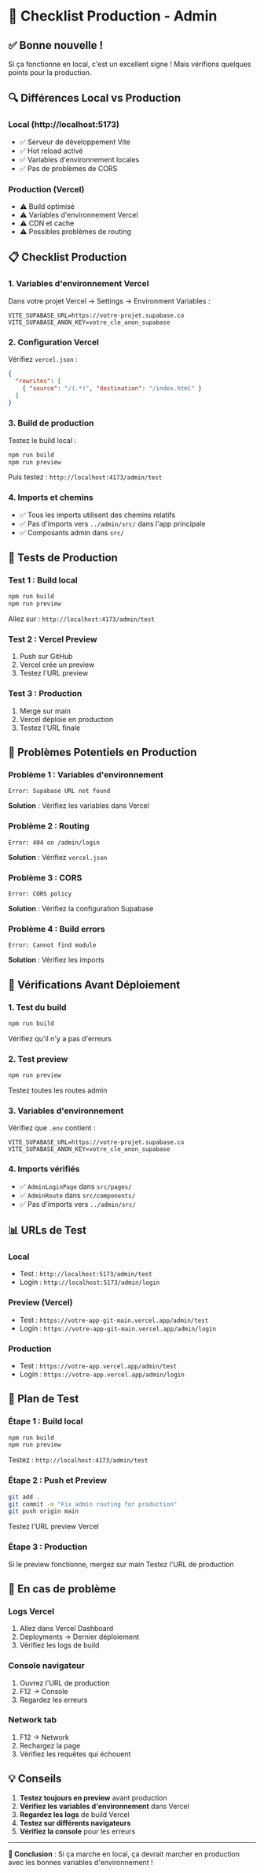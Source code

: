 # 🚀 Checklist Production - Admin

## ✅ Bonne nouvelle !
Si ça fonctionne en local, c'est un excellent signe ! Mais vérifions quelques points pour la production.

## 🔍 Différences Local vs Production

### **Local (http://localhost:5173)**
- ✅ Serveur de développement Vite
- ✅ Hot reload activé
- ✅ Variables d'environnement locales
- ✅ Pas de problèmes de CORS

### **Production (Vercel)**
- ⚠️ Build optimisé
- ⚠️ Variables d'environnement Vercel
- ⚠️ CDN et cache
- ⚠️ Possibles problèmes de routing

## 📋 Checklist Production

### 1. **Variables d'environnement Vercel**
Dans votre projet Vercel → Settings → Environment Variables :
```
VITE_SUPABASE_URL=https://votre-projet.supabase.co
VITE_SUPABASE_ANON_KEY=votre_cle_anon_supabase
```

### 2. **Configuration Vercel**
Vérifiez `vercel.json` :
```json
{
  "rewrites": [
    { "source": "/(.*)", "destination": "/index.html" }
  ]
}
```

### 3. **Build de production**
Testez le build local :
```bash
npm run build
npm run preview
```
Puis testez : `http://localhost:4173/admin/test`

### 4. **Imports et chemins**
- ✅ Tous les imports utilisent des chemins relatifs
- ✅ Pas d'imports vers `../admin/src/` dans l'app principale
- ✅ Composants admin dans `src/`

## 🧪 Tests de Production

### **Test 1 : Build local**
```bash
npm run build
npm run preview
```
Allez sur : `http://localhost:4173/admin/test`

### **Test 2 : Vercel Preview**
1. Push sur GitHub
2. Vercel crée un preview
3. Testez l'URL preview

### **Test 3 : Production**
1. Merge sur main
2. Vercel déploie en production
3. Testez l'URL finale

## 🚨 Problèmes Potentiels en Production

### **Problème 1 : Variables d'environnement**
```
Error: Supabase URL not found
```
**Solution** : Vérifiez les variables dans Vercel

### **Problème 2 : Routing**
```
Error: 404 on /admin/login
```
**Solution** : Vérifiez `vercel.json`

### **Problème 3 : CORS**
```
Error: CORS policy
```
**Solution** : Vérifiez la configuration Supabase

### **Problème 4 : Build errors**
```
Error: Cannot find module
```
**Solution** : Vérifiez les imports

## 🔧 Vérifications Avant Déploiement

### **1. Test du build**
```bash
npm run build
```
Vérifiez qu'il n'y a pas d'erreurs

### **2. Test preview**
```bash
npm run preview
```
Testez toutes les routes admin

### **3. Variables d'environnement**
Vérifiez que `.env` contient :
```env
VITE_SUPABASE_URL=https://votre-projet.supabase.co
VITE_SUPABASE_ANON_KEY=votre_cle_anon_supabase
```

### **4. Imports vérifiés**
- ✅ `AdminLoginPage` dans `src/pages/`
- ✅ `AdminRoute` dans `src/components/`
- ✅ Pas d'imports vers `../admin/src/`

## 📊 URLs de Test

### **Local**
- Test : `http://localhost:5173/admin/test`
- Login : `http://localhost:5173/admin/login`

### **Preview (Vercel)**
- Test : `https://votre-app-git-main.vercel.app/admin/test`
- Login : `https://votre-app-git-main.vercel.app/admin/login`

### **Production**
- Test : `https://votre-app.vercel.app/admin/test`
- Login : `https://votre-app.vercel.app/admin/login`

## 🎯 Plan de Test

### **Étape 1 : Build local**
```bash
npm run build
npm run preview
```
Testez : `http://localhost:4173/admin/test`

### **Étape 2 : Push et Preview**
```bash
git add .
git commit -m "Fix admin routing for production"
git push origin main
```
Testez l'URL preview Vercel

### **Étape 3 : Production**
Si le preview fonctionne, mergez sur main
Testez l'URL de production

## 🚨 En cas de problème

### **Logs Vercel**
1. Allez dans Vercel Dashboard
2. Deployments → Dernier déploiement
3. Vérifiez les logs de build

### **Console navigateur**
1. Ouvrez l'URL de production
2. F12 → Console
3. Regardez les erreurs

### **Network tab**
1. F12 → Network
2. Rechargez la page
3. Vérifiez les requêtes qui échouent

## 💡 Conseils

1. **Testez toujours en preview** avant production
2. **Vérifiez les variables d'environnement** dans Vercel
3. **Regardez les logs** de build Vercel
4. **Testez sur différents navigateurs**
5. **Vérifiez la console** pour les erreurs

---

**🎯 Conclusion** : Si ça marche en local, ça devrait marcher en production avec les bonnes variables d'environnement ! 